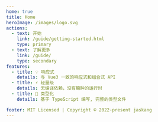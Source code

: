```yaml
---
home: true
title: Home
heroImage: /images/logo.svg
actions:
  - text: 开始
    link: /guide/getting-started.html
    type: primary
  - text: 了解更多
    link: /guide/
    type: secondary
features:
  - title: 💡 响应式
    details: 与 Vue3 一致的响应式和组合式 API
  - title: ⚡️ 轻量级
    details: 无编译依赖，没有臃肿的运行时
  - title: 🔑 类型化
    details: 基于 TypeScript 编写, 完整的类型文件

footer: MIT Licensed | Copyright © 2022-present jaskang
---
```

